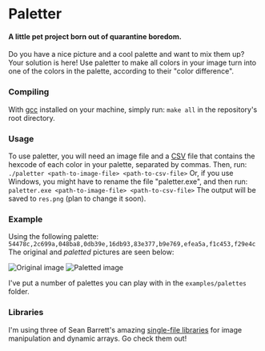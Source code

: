 # Paletter
#### A little pet project born out of quarantine boredom.

Do you have a nice picture and a cool palette and want to mix them up? Your solution is here! Use paletter to make all colors in your image turn into one of the colors in the palette, according to their "color difference".

### Compiling
With [gcc](https://gcc.gnu.org/) installed on your machine, simply run:
```make all```
in the repository's root directory.

### Usage
To use paletter, you will need an image file and a [CSV](https://en.wikipedia.org/wiki/Comma-separated_values) file that contains the hexcode of each color in your palette, separated by commas. Then, run:
```./paletter <path-to-image-file> <path-to-csv-file>```
Or, if you use Windows, you might have to rename the file "paletter.exe", and then run:
```paletter.exe <path-to-image-file> <path-to-csv-file>```
The output will be saved to `res.png` (plan to change it soon).

### Example
Using the following palette:
```54478c,2c699a,048ba8,0db39e,16db93,83e377,b9e769,efea5a,f1c453,f29e4c```
The original and *paletted* pictures are seen below:

![Original image](/examples/original.jpg)
![Paletted image](/examples/paletted.png)

I've put a number of palettes you can play with in the `examples/palettes` folder.

### Libraries
I'm using three of Sean Barrett's amazing [single-file libraries](https://github.com/nothings/stb) for image manipulation and dynamic arrays. Go check them out!
